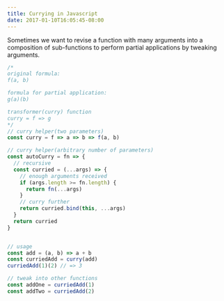 ```yaml
---
title: Currying in Javascript
date: 2017-01-10T16:05:45-08:00
---
```

Sometimes we want to revise a function with many arguments into a composition of sub-functions to perform partial applications by tweaking arguments.

```javascript
/*
original formula:
f(a, b)

formula for partial application:
g(a)(b)

transformer(curry) function
curry = f => g
*/
// curry helper(two parameters)
const curry = f => a => b => f(a, b)

// curry helper(arbitrary number of parameters)
const autoCurry = fn => {
  // recursive
  const curried = (...args) => {
    // enough arguments received
    if (args.length >= fn.length) {
      return fn(...args)
    }
    // curry further
    return curried.bind(this, ...args)
  }
  return curried
}


// usage
const add = (a, b) => a + b
const curriedAdd = curry(add)
curriedAdd(1)(2) // => 3

// tweak into other functions
const addOne = curriedAdd(1)
const addTwo = curriedAdd(2)
```
